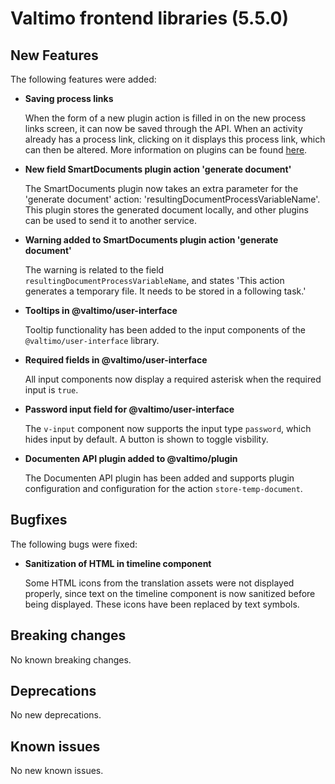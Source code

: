 # Valtimo frontend libraries (5.5.0)

## New Features

The following features were added:

*   **Saving process links**

    When the form of a new plugin action is filled in on the new process links screen, it can now be saved through the API. When an activity already has a process link, clicking on it displays this process link, which can then be altered. More information on plugins can be found [here](https://github.com/valtimo-platform/valtimo-documentation/blob/main/using-valtimo/plugin/create-process-link.md).
*   **New field SmartDocuments plugin action 'generate document'**

    The SmartDocuments plugin now takes an extra parameter for the 'generate document' action: 'resultingDocumentProcessVariableName'. This plugin stores the generated document locally, and other plugins can be used to send it to another service.
*   **Warning added to SmartDocuments plugin action 'generate document'**

    The warning is related to the field `resultingDocumentProcessVariableName`, and states 'This action generates a temporary file. It needs to be stored in a following task.'
*   **Tooltips in @valtimo/user-interface**

    Tooltip functionality has been added to the input components of the `@valtimo/user-interface` library.
*   **Required fields in @valtimo/user-interface**

    All input components now display a required asterisk when the required input is `true`.
*   **Password input field for @valtimo/user-interface**

    The `v-input` component now supports the input type `password`, which hides input by default. A button is shown to toggle visbility.
*   **Documenten API plugin added to @valtimo/plugin**

    The Documenten API plugin has been added and supports plugin configuration and configuration for the action `store-temp-document`.

## Bugfixes

The following bugs were fixed:

*   **Sanitization of HTML in timeline component**

    Some HTML icons from the translation assets were not displayed properly, since text on the timeline component is now sanitized before being displayed. These icons have been replaced by text symbols.

## Breaking changes

No known breaking changes.

## Deprecations

No new deprecations.

## Known issues

No new known issues.
